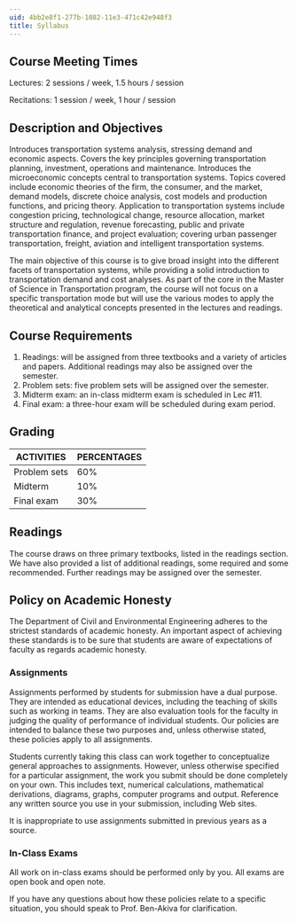```yaml
---
uid: 4bb2e8f1-277b-1082-11e3-471c42e948f3
title: Syllabus
---
```


Course Meeting Times
--------------------

Lectures: 2 sessions / week, 1.5 hours / session

Recitations: 1 session / week, 1 hour / session

Description and Objectives
--------------------------

Introduces transportation systems analysis, stressing demand and economic aspects. Covers the key principles governing transportation planning, investment, operations and maintenance. Introduces the microeconomic concepts central to transportation systems. Topics covered include economic theories of the firm, the consumer, and the market, demand models, discrete choice analysis, cost models and production functions, and pricing theory. Application to transportation systems include congestion pricing, technological change, resource allocation, market structure and regulation, revenue forecasting, public and private transportation finance, and project evaluation; covering urban passenger transportation, freight, aviation and intelligent transportation systems.

The main objective of this course is to give broad insight into the different facets of transportation systems, while providing a solid introduction to transportation demand and cost analyses. As part of the core in the Master of Science in Transportation program, the course will not focus on a specific transportation mode but will use the various modes to apply the theoretical and analytical concepts presented in the lectures and readings.

Course Requirements
-------------------

1.  Readings: will be assigned from three textbooks and a variety of articles and papers. Additional readings may also be assigned over the semester.
2.  Problem sets: five problem sets will be assigned over the semester.
3.  Midterm exam: an in-class midterm exam is scheduled in Lec #11.
4.  Final exam: a three-hour exam will be scheduled during exam period.

Grading
-------

| ACTIVITIES | PERCENTAGES |
| --- | --- |
| Problem sets | 60% |
| Midterm | 10% |
| Final exam | 30% 

Readings
--------

The course draws on three primary textbooks, listed in the readings section. We have also provided a list of additional readings, some required and some recommended. Further readings may be assigned over the semester.

Policy on Academic Honesty
--------------------------

The Department of Civil and Environmental Engineering adheres to the strictest standards of academic honesty. An important aspect of achieving these standards is to be sure that students are aware of expectations of faculty as regards academic honesty.

### Assignments

Assignments performed by students for submission have a dual purpose. They are intended as educational devices, including the teaching of skills such as working in teams. They are also evaluation tools for the faculty in judging the quality of performance of individual students. Our policies are intended to balance these two purposes and, unless otherwise stated, these policies apply to all assignments.

Students currently taking this class can work together to conceptualize general approaches to assignments. However, unless otherwise specified for a particular assignment, the work you submit should be done completely on your own. This includes text, numerical calculations, mathematical derivations, diagrams, graphs, computer programs and output. Reference any written source you use in your submission, including Web sites.

It is inappropriate to use assignments submitted in previous years as a source.

### In-Class Exams

All work on in-class exams should be performed only by you. All exams are open book and open note.

If you have any questions about how these policies relate to a specific situation, you should speak to Prof. Ben-Akiva for clarification.